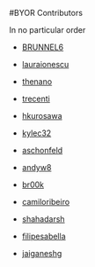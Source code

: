 #BYOR Contributors

In no particular order

- [BRUNNEL6](https://github.com/BRUNNEL6)

- [lauraionescu](https://github.com/lauraionescu)

- [thenano](https://github.com/thenano)

- [trecenti](https://github.com/trecenti)

- [hkurosawa](https://github.com/hkurosawa)

- [kylec32](https://github.com/kylec32)

- [aschonfeld](https://github.com/aschonfeld)

- [andyw8](https://github.com/andyw8)

- [br00k](https://github.com/br00k)

- [camiloribeiro](https://github.com/camiloribeiro)

- [shahadarsh](https://github.com/shahadarsh)

- [filipesabella](https://github.com/filipesabella)

- [jaiganeshg](https://github.com/jaiganeshg)
